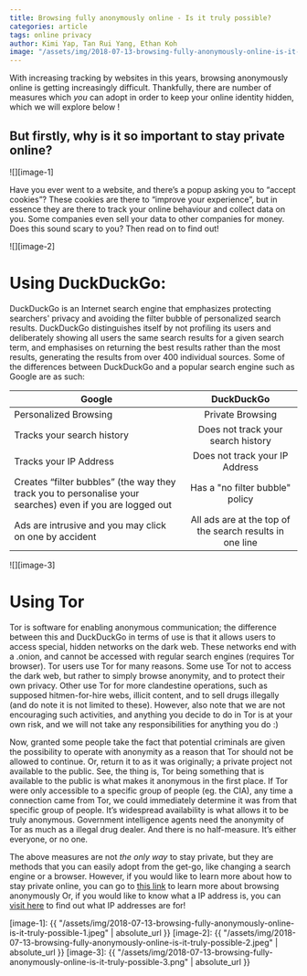 ```yaml
---
title: Browsing fully anonymously online - Is it truly possible?
categories: article
tags: online privacy 
author: Kimi Yap, Tan Rui Yang, Ethan Koh
image: "/assets/img/2018-07-13-browsing-fully-anonymously-online-is-it-truly-possible-preview.jpg"
---
```



With increasing tracking by websites in this years, browsing anonymously online is getting increasingly difficult. Thankfully, there are number of measures which *you* can adopt in order to keep your online identity hidden, which we will explore below !

## But firstly, why is it so important to stay private online?

![][image-1]

Have you ever went to a website, and there’s a popup asking you to “accept cookies”? These cookies are there to “improve your experience”, but in essence they are there to track your online behaviour and collect data on you. Some companies even sell your data to other companies for money. Does this sound scary to you? Then read on to find out!

![][image-2]

# Using DuckDuckGo: 
DuckDuckGo is an Internet search engine that emphasizes protecting searchers' privacy and avoiding the filter bubble of personalized search results. DuckDuckGo distinguishes itself by not profiling its users and deliberately showing all users the same search results for a given search term, and emphasises on returning the best results rather than the most results, generating the results from over 400 individual sources. Some of the differences between DuckDuckGo and a popular search engine such as Google are as such:

| Google | DuckDuckGo |
| ------ | :---------:|
| Personalized Browsing | Private Browsing |
| Tracks your search history | Does not track your search history |
| Tracks your IP Address | Does not track your IP Address |
| Creates “filter bubbles” (the way they track you to personalise your searches) even if you are logged out | Has a "no filter bubble" policy |
| Ads are intrusive and you may click on one by accident | All ads are at the top of the search results in one line |

![][image-3]

# Using Tor

Tor is software for enabling anonymous communication; the difference between this and DuckDuckGo in terms of use is that it allows users to access special, hidden networks on the dark web. These networks end with a .onion, and cannot be accessed with regular search engines (requires Tor browser).
Tor users use Tor for many reasons. Some use Tor not to access the dark web, but rather to simply browse anonymity, and to protect their own privacy. Other use Tor for more clandestine operations, such as supposed hitmen-for-hire webs, illicit content, and to sell drugs illegally (and do note it is not limited to these). However, also note that we are not encouraging such activities, and anything you decide to do in Tor is at your own risk, and we will not take any responsibilities for anything you do :)

Now, granted some people take the fact that potential criminals are given the possibility to operate with anonymity as a reason that Tor should not be allowed to continue. Or, return it to as it was originally; a private project not available to the public. See, the thing is, Tor being something that is available to the public is what makes it anonymous in the first place. If Tor were only accessible to a specific group of people (eg. the CIA), any time a connection came from Tor, we could immediately determine it was from that specific group of people. It’s widespread availability is what allows it to be truly anonymous. Government intelligence agents need the anonymity of Tor as much as a illegal drug dealer. And there is no half-measure. It’s either everyone, or no one.

The above measures are not *the only way* to stay private, but they are methods that you can easily adopt from the get-go, like changing a search engine or a browser. However, if you would like to learn more about how to stay private online, you can go to [this link](http://bit.ly/tor_vpn) to learn more about browsing anonymously 
Or, if you would like to know what a IP address is, you can [visit here](http://bit.ly/2AAdzSc) to find out what IP addresses are for!

[image-1]: {{ "/assets/img/2018-07-13-browsing-fully-anonymously-online-is-it-truly-possible-1.jpeg" | absolute_url }}
[image-2]: {{ "/assets/img/2018-07-13-browsing-fully-anonymously-online-is-it-truly-possible-2.jpeg" | absolute_url }}
[image-3]: {{ "/assets/img/2018-07-13-browsing-fully-anonymously-online-is-it-truly-possible-3.png" | absolute_url }}
